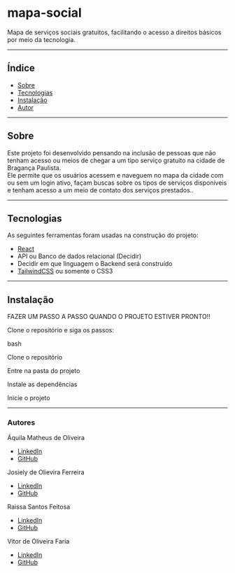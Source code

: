 # mapa-social

Mapa de serviços sociais gratuitos, facilitando o acesso a direitos básicos por meio da tecnologia.

---

## Índice
- [Sobre](#-sobre)
- [Tecnologias](#-tecnologias)
- [Instalação](#-instalação)
- [Autor](#-autor)

---

## Sobre
Este projeto foi desenvolvido pensando na inclusão de pessoas que não tenham acesso ou meios de chegar a um tipo serviço gratuito na cidade de Bragança Paulista.  
Ele permite que os usuários acessem e naveguem no mapa da cidade com ou sem um login ativo, façam buscas sobre os tipos de serviços disponíveis e tenham acesso a um meio de contato dos serviços prestados..

---

## Tecnologias
As seguintes ferramentas foram usadas na construção do projeto:

- [React](https://reactjs.org/)
- API ou Banco de dados relacional (Decidir)
- Decidir em que linguagem o Backend será construído
- [TailwindCSS](https://tailwindcss.com) ou somente o CSS3

---

## Instalação

FAZER UM PASSO A PASSO QUANDO O PROJETO ESTIVER PRONTO!!

Clone o repositório e siga os passos:

bash

Clone o repositório

Entre na pasta do projeto

Instale as dependências

Inicie o projeto

---

### Autores

Áquila Matheus de Oliveira
- [LinkedIn](https://www.linkedin.com/in/aquila-oliveira)  
- [GitHub](https://github.com/AquilaOliveira)

Josiely de Olievira Ferreira
- [LinkedIn](https://www.linkedin.com/in/josiely-oliveira)
- [GitHub](https://github.com/Josiely-Oliveira)

Raissa Santos Feitosa
- [LinkedIn](https://www.linkedin.com/in/raissa-santos-feitosa-73485b1a3/)
- [GitHub](https://github.com/raissa-sf)

Vitor de Oliveira Faria
- [LinkedIn](https://www.linkedin.com/in/vitor-oliveira-526a28209)
- [GitHub](preencher)

